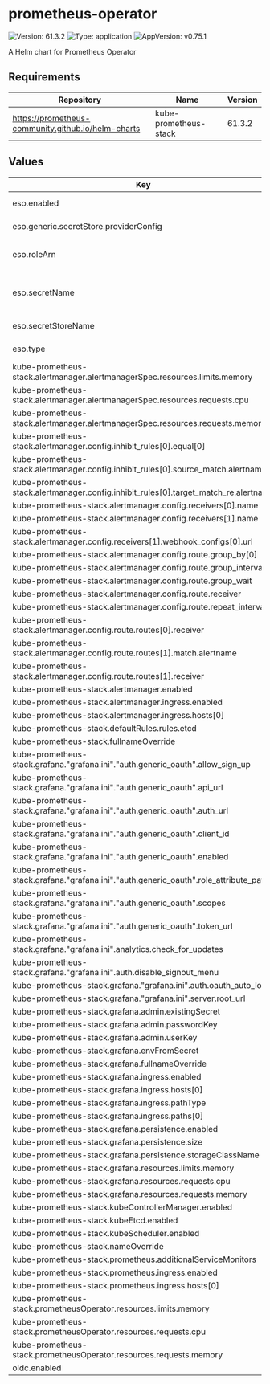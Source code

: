 # prometheus-operator

![Version: 61.3.2](https://img.shields.io/badge/Version-61.3.2-informational?style=flat-square) ![Type: application](https://img.shields.io/badge/Type-application-informational?style=flat-square) ![AppVersion: v0.75.1](https://img.shields.io/badge/AppVersion-v0.75.1-informational?style=flat-square)

A Helm chart for Prometheus Operator

## Requirements

| Repository | Name | Version |
|------------|------|---------|
| https://prometheus-community.github.io/helm-charts | kube-prometheus-stack | 61.3.2 |

## Values

| Key | Type | Default | Description |
|-----|------|---------|-------------|
| eso.enabled | bool | `true` | Install components of the ESO. |
| eso.generic.secretStore.providerConfig | object | `{}` | Defines SecretStore provider configuration. |
| eso.roleArn | string | `"arn:aws:iam::012345678910:role/AWSIRSA_Shared_ExternalSecretOperatorAccess"` | Role ARN for the ExternalSecretOperator to assume. |
| eso.secretName | string | `"/infra/core/addons/prometheus-operator"` | Value name in AWS ParameterStore, AWS SecretsManager or other Secret Store. |
| eso.secretStoreName | string | `"aws-parameterstore"` | Defines Secret Store name. |
| eso.type | string | `"aws"` | Defines provider type. One of `aws` or `generic`. |
| kube-prometheus-stack.alertmanager.alertmanagerSpec.resources.limits.memory | string | `"300Mi"` |  |
| kube-prometheus-stack.alertmanager.alertmanagerSpec.resources.requests.cpu | string | `"10m"` |  |
| kube-prometheus-stack.alertmanager.alertmanagerSpec.resources.requests.memory | string | `"200Mi"` |  |
| kube-prometheus-stack.alertmanager.config.inhibit_rules[0].equal[0] | string | `"prometheus"` |  |
| kube-prometheus-stack.alertmanager.config.inhibit_rules[0].source_match.alertname | string | `"Watchdog"` |  |
| kube-prometheus-stack.alertmanager.config.inhibit_rules[0].target_match_re.alertname | string | `".+Overcommit"` |  |
| kube-prometheus-stack.alertmanager.config.receivers[0].name | string | `"null"` |  |
| kube-prometheus-stack.alertmanager.config.receivers[1].name | string | `"msteams"` |  |
| kube-prometheus-stack.alertmanager.config.receivers[1].webhook_configs[0].url | string | `"http://prometheus-msteams:2000/alert-sandbox"` |  |
| kube-prometheus-stack.alertmanager.config.route.group_by[0] | string | `"alertname"` |  |
| kube-prometheus-stack.alertmanager.config.route.group_interval | string | `"5m"` |  |
| kube-prometheus-stack.alertmanager.config.route.group_wait | string | `"30s"` |  |
| kube-prometheus-stack.alertmanager.config.route.receiver | string | `"msteams"` |  |
| kube-prometheus-stack.alertmanager.config.route.repeat_interval | string | `"12h"` |  |
| kube-prometheus-stack.alertmanager.config.route.routes[0].receiver | string | `"msteams"` |  |
| kube-prometheus-stack.alertmanager.config.route.routes[1].match.alertname | string | `"Watchdog"` |  |
| kube-prometheus-stack.alertmanager.config.route.routes[1].receiver | string | `"null"` |  |
| kube-prometheus-stack.alertmanager.enabled | bool | `false` |  |
| kube-prometheus-stack.alertmanager.ingress.enabled | bool | `true` |  |
| kube-prometheus-stack.alertmanager.ingress.hosts[0] | string | `"alertmanager.example.com"` |  |
| kube-prometheus-stack.defaultRules.rules.etcd | bool | `false` |  |
| kube-prometheus-stack.fullnameOverride | string | `"prom"` |  |
| kube-prometheus-stack.grafana."grafana.ini"."auth.generic_oauth".allow_sign_up | bool | `true` |  |
| kube-prometheus-stack.grafana."grafana.ini"."auth.generic_oauth".api_url | string | `"https://keycloak.example.com/auth/realms/shared/protocol/openid-connect/userinfo"` |  |
| kube-prometheus-stack.grafana."grafana.ini"."auth.generic_oauth".auth_url | string | `"https://keycloak.example.com/auth/realms/shared/protocol/openid-connect/auth"` |  |
| kube-prometheus-stack.grafana."grafana.ini"."auth.generic_oauth".client_id | string | `"grafana"` |  |
| kube-prometheus-stack.grafana."grafana.ini"."auth.generic_oauth".enabled | bool | `true` |  |
| kube-prometheus-stack.grafana."grafana.ini"."auth.generic_oauth".role_attribute_path | string | `"contains(roles[*], 'administrator') && 'Admin' || contains(roles[*], 'developer') && 'Editor' || 'Viewer'"` |  |
| kube-prometheus-stack.grafana."grafana.ini"."auth.generic_oauth".scopes | string | `"openid profile email roles"` |  |
| kube-prometheus-stack.grafana."grafana.ini"."auth.generic_oauth".token_url | string | `"https://keycloak.example.com/auth/realms/shared/protocol/openid-connect/token"` |  |
| kube-prometheus-stack.grafana."grafana.ini".analytics.check_for_updates | bool | `false` |  |
| kube-prometheus-stack.grafana."grafana.ini".auth.disable_signout_menu | bool | `true` |  |
| kube-prometheus-stack.grafana."grafana.ini".auth.oauth_auto_login | bool | `true` |  |
| kube-prometheus-stack.grafana."grafana.ini".server.root_url | string | `"https://grafana.example.com"` |  |
| kube-prometheus-stack.grafana.admin.existingSecret | string | `"grafana-admin-creds"` |  |
| kube-prometheus-stack.grafana.admin.passwordKey | string | `"password"` |  |
| kube-prometheus-stack.grafana.admin.userKey | string | `"username"` |  |
| kube-prometheus-stack.grafana.envFromSecret | string | `"keycloak-client-grafana-secret"` |  |
| kube-prometheus-stack.grafana.fullnameOverride | string | `"grafana"` |  |
| kube-prometheus-stack.grafana.ingress.enabled | bool | `true` |  |
| kube-prometheus-stack.grafana.ingress.hosts[0] | string | `"grafana.example.com"` |  |
| kube-prometheus-stack.grafana.ingress.pathType | string | `"ImplementationSpecific"` |  |
| kube-prometheus-stack.grafana.ingress.paths[0] | string | `"/"` |  |
| kube-prometheus-stack.grafana.persistence.enabled | bool | `true` |  |
| kube-prometheus-stack.grafana.persistence.size | string | `"1Gi"` |  |
| kube-prometheus-stack.grafana.persistence.storageClassName | string | `"ebs-sc"` |  |
| kube-prometheus-stack.grafana.resources.limits.memory | string | `"128Mi"` |  |
| kube-prometheus-stack.grafana.resources.requests.cpu | string | `"25m"` |  |
| kube-prometheus-stack.grafana.resources.requests.memory | string | `"72Mi"` |  |
| kube-prometheus-stack.kubeControllerManager.enabled | bool | `false` |  |
| kube-prometheus-stack.kubeEtcd.enabled | bool | `false` |  |
| kube-prometheus-stack.kubeScheduler.enabled | bool | `false` |  |
| kube-prometheus-stack.nameOverride | string | `"prom"` |  |
| kube-prometheus-stack.prometheus.additionalServiceMonitors | list | `[]` |  |
| kube-prometheus-stack.prometheus.ingress.enabled | bool | `false` |  |
| kube-prometheus-stack.prometheus.ingress.hosts[0] | string | `"prometheus.example.com"` |  |
| kube-prometheus-stack.prometheusOperator.resources.limits.memory | string | `"256Mi"` |  |
| kube-prometheus-stack.prometheusOperator.resources.requests.cpu | string | `"100m"` |  |
| kube-prometheus-stack.prometheusOperator.resources.requests.memory | string | `"128Mi"` |  |
| oidc.enabled | bool | `false` |  |

